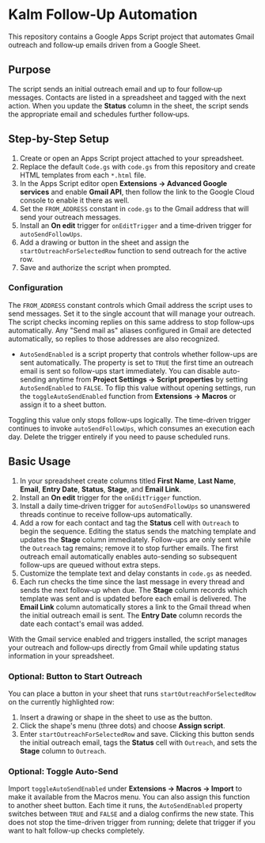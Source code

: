 # Kalm Follow-Up Automation

 
 This repository contains a Google Apps Script project that automates Gmail outreach and follow‑up emails driven from a Google Sheet.
 
 ## Purpose
 
 The script sends an initial outreach email and up to four follow‑up messages. Contacts are listed in a spreadsheet and tagged with the next action. When you update the **Status** column in the sheet, the script sends the appropriate email and schedules further follow‑ups.
 
 ## Step-by-Step Setup
 
 1. Create or open an Apps Script project attached to your spreadsheet.
 2. Replace the default `Code.gs` with `code.gs` from this repository and create HTML templates from each `*.html` file.
 3. In the Apps Script editor open **Extensions → Advanced Google services** and enable **Gmail API**, then follow the link to the Google Cloud console to enable it there as well.
 4. Set the `FROM_ADDRESS` constant in `code.gs` to the Gmail address that will send your outreach messages.
 5. Install an **On edit** trigger for `onEditTrigger` and a time‑driven trigger for `autoSendFollowUps`.
 6. Add a drawing or button in the sheet and assign the `startOutreachForSelectedRow` function to send outreach for the active row.
 7. Save and authorize the script when prompted.
 
 ### Configuration
 
 The `FROM_ADDRESS` constant controls which Gmail address the script uses to send messages. Set it to the single account that will manage your outreach. The script checks incoming replies on this same address to stop follow‑ups automatically.
 Any "Send mail as" aliases configured in Gmail are detected automatically, so replies to those addresses are also recognized.
 
- `AutoSendEnabled` is a script property that controls whether follow-ups are sent
  automatically. The property is set to `TRUE` the first time an outreach email is
  sent so follow-ups start immediately. You can disable auto-sending anytime from
 **Project Settings → Script properties** by setting `AutoSendEnabled` to
 `FALSE`. To flip this value without opening settings, run the
 `toggleAutoSendEnabled` function from **Extensions → Macros** or assign it to a
 sheet button.
 
 Toggling this value only stops follow-ups logically. The time-driven trigger
 continues to invoke `autoSendFollowUps`, which consumes an execution each day.
 Delete the trigger entirely if you need to pause scheduled runs.
 
 ## Basic Usage
 

1. In your spreadsheet create columns titled **First Name**, **Last Name**, **Email**, **Entry Date**, **Status**, **Stage**, and **Email Link**.
 2. Install an **On edit** trigger for the `onEditTrigger` function.
 3. Install a daily time‑driven trigger for `autoSendFollowUps` so unanswered threads continue to receive follow‑ups automatically.
4. Add a row for each contact and tag the **Status** cell with `Outreach` to begin the sequence.
   Editing the status sends the matching template and updates the **Stage** column immediately.
   Follow-ups are only sent while the `Outreach` tag remains; remove it to stop further emails.
   The first outreach email automatically enables auto-sending so subsequent follow-ups are queued without extra steps.
 5. Customize the template text and delay constants in `code.gs` as needed.
6. Each run checks the time since the last message in every thread and sends the next follow‑up when due.
   The **Stage** column records which template was sent and is updated before each email is delivered.
    The **Email Link** column automatically stores a link to the Gmail thread
    when the initial outreach email is sent.
    The **Entry Date** column records the date each contact's email was added.

 
 With the Gmail service enabled and triggers installed, the script manages your outreach and follow‑ups directly from Gmail while updating status information in your spreadsheet.
 
 ### Optional: Button to Start Outreach
 
 You can place a button in your sheet that runs `startOutreachForSelectedRow` on
 the currently highlighted row:
 
 1. Insert a drawing or shape in the sheet to use as the button.
 2. Click the shape's menu (three dots) and choose **Assign script**.
 3. Enter `startOutreachForSelectedRow` and save.
 Clicking this button sends the initial outreach email, tags the **Status** cell with `Outreach`, and sets the **Stage** column to `Outreach`.
 
 ### Optional: Toggle Auto-Send
 
 Import `toggleAutoSendEnabled` under **Extensions → Macros → Import** to make it
 available from the Macros menu. You can also assign this function to another
 sheet button. Each time it runs, the `AutoSendEnabled` property switches between
 `TRUE` and `FALSE` and a dialog confirms the new state.
 This does not stop the time-driven trigger from running; delete that trigger if
 you want to halt follow-up checks completely.
